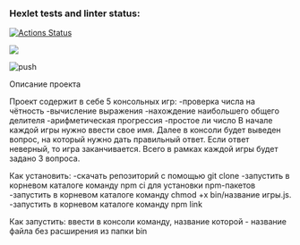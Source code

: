 ### Hexlet tests and linter status:
[![Actions Status](https://github.com/Theone19666/frontend-project-lvl1/workflows/hexlet-check/badge.svg)](https://github.com/Theone19666/frontend-project-lvl1/actions)

<a href="https://codeclimate.com/github/codeclimate/codeclimate/maintainability"><img src="https://api.codeclimate.com/v1/badges/a99a88d28ad37a79dbf6/maintainability" /></a>

![push](https://github.com/Theone19666/frontend-project-lvl1/actions/workflows/lint.yml/badge.svg)


Описание проекта

Проект содержит в себе 5 консольных игр:
-проверка числа на чётность
-вычисление выражения
-нахождение наибольшего общего делителя
-арифметическая прогрессия
-простое ли число
В начале каждой игры нужно ввести свое имя. Далее в консоли будет выведен вопрос, на который нужно дать правильный ответ. Если ответ неверный, то игра заканчивается. Всего в рамках каждой игры будет задано 3 вопроса.

Как установить:
-скачать репозиторий с помощью git clone
-запустить в корневом каталоге команду npm ci для установки npm-пакетов
-запустить в корневом каталоге команду chmod +x bin/название игры.js. 
-запустить в корневом каталоге команду  npm link

Как запустить:
ввести в консоли команду, название которой - название файла без расширения из папки bin 
